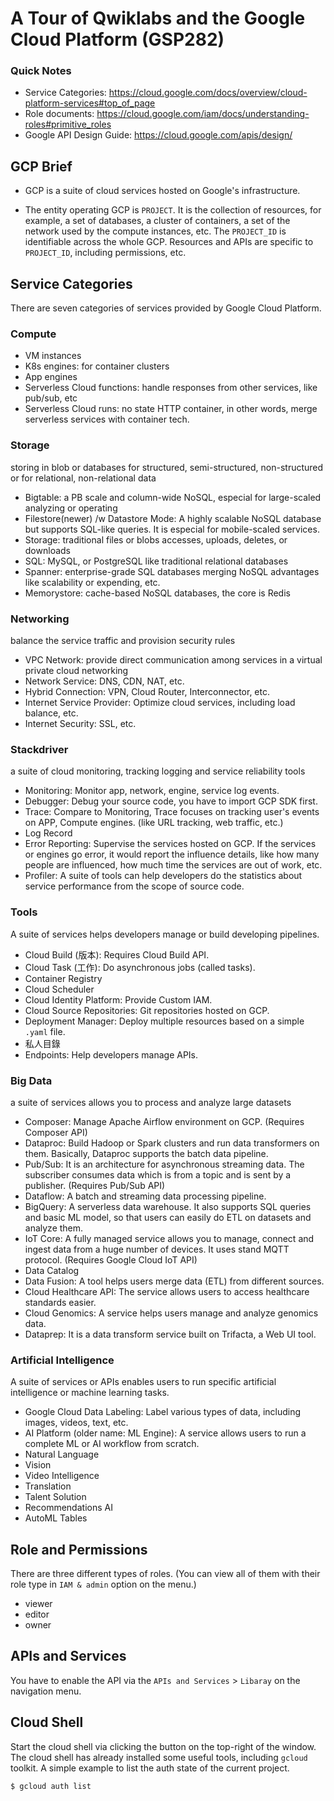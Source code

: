 # A Tour of Qwiklabs and the Google Cloud Platform (GSP282)



### Quick Notes

*   Service Categories: https://cloud.google.com/docs/overview/cloud-platform-services#top_of_page
*   Role documents: <https://cloud.google.com/iam/docs/understanding-roles#primitive_roles>
*   Google API Design Guide: <https://cloud.google.com/apis/design/>



## GCP Brief

* GCP is a suite of cloud services hosted on Google's infrastructure.

* The entity operating GCP is `PROJECT`. It is the collection of resources, for example, a set of databases, a cluster of containers, a set of the network used by the compute instances, etc. The `PROJECT_ID` is identifiable across the whole GCP. Resources and APIs are specific to `PROJECT_ID`, including permissions, etc.



## Service Categories

There are seven categories of services provided by Google Cloud Platform.

### Compute 
* VM instances
* K8s engines: for container clusters
* App engines
* Serverless Cloud functions: handle responses from other services, like pub/sub, etc
* Serverless Cloud runs: no state HTTP container, in other words, merge serverless services with container tech.

### Storage
storing in blob or databases for structured, semi-structured, non-structured or for relational, non-relational data
* Bigtable: a PB scale and column-wide NoSQL, especial for large-scaled analyzing or operating 
* Filestore(newer) /w Datastore Mode: A highly scalable NoSQL database but supports SQL-like queries. It is especial for mobile-scaled services.
* Storage: traditional files or blobs accesses, uploads, deletes, or downloads
* SQL: MySQL, or PostgreSQL like traditional relational databases
* Spanner: enterprise-grade SQL databases merging NoSQL advantages like scalability or expending, etc.
* Memorystore: cache-based NoSQL databases, the core is Redis

### Networking
balance the service traffic and provision security rules
* VPC Network: provide direct communication among services in a virtual private cloud networking
* Network Service: DNS, CDN, NAT, etc.
* Hybrid Connection: VPN, Cloud Router, Interconnector, etc.
* Internet Service Provider: Optimize cloud services, including load balance, etc.
* Internet Security: SSL, etc.

### Stackdriver

a suite of cloud monitoring, tracking logging and service reliability tools

* Monitoring: Monitor app, network, engine, service log events.
* Debugger: Debug your source code, you have to import GCP SDK first.
* Trace: Compare to Monitoring, Trace focuses on tracking user's events on APP, Compute engines. (like URL tracking, web traffic, etc.)
* Log Record
* Error Reporting: Supervise the services hosted on GCP. If the services or engines go error, it would report the influence details, like how many people are influenced, how much time the services are out of work, etc.
* Profiler: A suite of tools can help developers do the statistics about service performance from the scope of source code.

### Tools

A suite of services helps developers manage or build developing pipelines.

* Cloud Build (版本): Requires Cloud Build API.
* Cloud Task (工作): Do asynchronous jobs (called tasks).
* Container Registry
* Cloud Scheduler
* Cloud Identity Platform: Provide Custom IAM.
* Cloud Source Repositories: Git repositories hosted on GCP.
* Deployment Manager: Deploy multiple resources based on a simple `.yaml` file.
* 私人目錄
* Endpoints: Help developers manage APIs.

### Big Data

a suite of services allows you to process and analyze large datasets

* Composer: Manage Apache Airflow environment on GCP. (Requires Composer API)
* Dataproc: Build Hadoop or Spark clusters and run data transformers on them. Basically, Dataproc supports the batch data pipeline.
* Pub/Sub: It is an architecture for asynchronous streaming data. The subscriber consumes data which is from a topic and is sent by a publisher. (Requires Pub/Sub API)
* Dataflow: A batch and streaming data processing pipeline.
* BigQuery: A serverless data warehouse. It also supports SQL queries and basic ML model, so that users can easily do ETL on datasets and analyze them.
* IoT Core: A fully managed service allows you to manage, connect and ingest data from a huge number of devices. It uses stand MQTT protocol. (Requires Google Cloud IoT API)
* Data Catalog
* Data Fusion: A tool helps users merge data (ETL) from different sources.
* Cloud Healthcare API: The service allows users to access healthcare standards easier. 
* Cloud Genomics: A service helps users manage and analyze genomics data.
* Dataprep: It is a data transform service built on Trifacta, a Web UI tool.

### Artificial Intelligence

A suite of services or APIs enables users to run specific artificial intelligence or machine learning tasks.

* Google Cloud Data Labeling: Label various types of data, including images, videos, text, etc.
* AI Platform (older name: ML Engine): A service allows users to run a complete ML or AI workflow from scratch.
*  Natural Language
* Vision
* Video Intelligence
* Translation
* Talent Solution
* Recommendations AI
* AutoML Tables



## Role and Permissions

There are three different types of roles. (You can view all of them with their role type in `IAM & admin` option on the menu.)

*   viewer
*   editor
*   owner



## APIs and Services

You have to enable the API via the `APIs and Services` > `Libaray` on the navigation menu.



## Cloud Shell

Start the cloud shell via clicking the button on the top-right of the window. The cloud shell has already installed some useful tools, including `gcloud` toolkit. A simple example to list the auth state of the current project.

```sh
$ gcloud auth list
```








